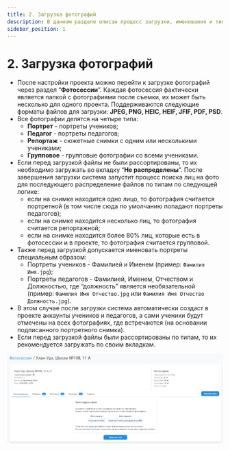 ```yaml
---
title: 2. Загрузка фотографий
description: В данном разделе описан процесс загрузки, именования и типизации фотографий
sidebar_position: 1
---
```


# 2. Загрузка фотографий
* После настройки проекта можно перейти к загрузке фотографий через раздел “__Фотосессии__”. Каждая фотосессия фактически является папкой с фотографиями после съемки, их может быть несколько для одного проекта. Поддерживаются следующие форматы файлов для загрузки: __JPEG, PNG, HEIC, HEIF, JFIF, PDF, PSD__.
* Все фотографии делятся на четыре типа:
    + __Портрет__ - портреты учеников;
    + __Педагог__ - портреты педагогов;
    + __Репортаж__ - сюжетные снимки с одним или несколькими учениками;
    + __Групповое__ - групповые фотографии со всеми учениками.
* Если перед загрузкой файлы не были рассортированы, то их необходимо загружать во вкладку “__Не распределены__”. После завершения загрузки система запустит процесс поиска лиц на фото для последующего распределение файлов по типам по следующей логике:
    + если на снимке находится одно лицо, то фотография считается портретной (в том числе сюда по умолчанию попадают портреты педагогов);
    + если на снимке находится несколько лиц, то фотография считается репортажной;
    + если на снимке находится более 80% лиц, которые есть в фотосессии и в проекте, то фотография считается групповой.
* Также перед загрузкой допускается именовать портреты специальным образом:
    + Портреты учеников - Фамилией и Именем (пример: ```Фамилия Имя.jpg```);
    + Портреты педагогов - Фамилией, Именем, Отчеством и Должностью, где “должность” является необязательной (пример: ```Фамилия Имя Отчество.jpg``` или ```Фамилия Имя Отчество Должность.jpg```).
* В этом случае после загрузки система автоматически создаст в проекте аккаунты учеников и педагогов, а сами ученики будут отмечены на всех фотографиях, где встречаются (на основании подписанного портретного снимка).
* Если перед загрузкой файлы были рассортированы по типам, то их рекомендуется загружать по своим вкладкам.

![](../_media/general/updoad-photos.png)